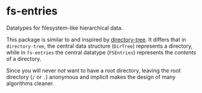 # fs-entries

Datatypes for filesystem-like hierarchical data.

This package is similar to and inspired by
[directory-tree](http://hackage.haskell.org/package/directory-tree).
It differs that in `directory-tree`, the central data structure
(`DirTree`) represents a directory, while in `fs-entries` the central
datatype (`FSEntries`) represents the *contents* of a directory.

Since you will never *not* want to have a root directory, leaving the
root directory (`/` or `.`) anonymous and implicit makes the design of
many algorithms cleaner.
